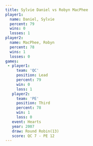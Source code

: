 ```yaml
---
title: Sylvie Daniel vs Robyn MacPhee
player1:              
  name: Daniel, Sylvie
  percent: 79         
  wins: 0             
  losses: 1           
player2:              
  name: MacPhee, Robyn
  percent: 78         
  wins: 1             
  losses: 0           
games:
 - player1:        
     team: 'QC'    
     position: Lead
     percent: 79   
     win: 0        
     loss: 1       
   player2:         
     team: 'PE'     
     position: Third
     percent: 78    
     win: 1         
     loss: 0        
   event: Hearts        
   year: 2007           
   draw: Round Robin(13)
   score: QC 7 - PE 12  
---
```

